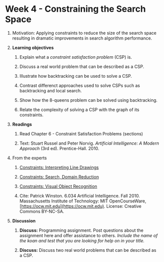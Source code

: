 # Week 4 - Constraining the Search Space

1. Motivation: Applying constraints to reduce the size of the search space resulting in dramatic improvements in search algorithm performance.

1. **Learning objectives**

    1. Explain what a _constraint satisfaction problem_ (CSP) is.

    1. Discuss a real world problem that can be described as a CSP.

    1. Illustrate how backtracking can be used to solve a CSP.

    1. Contrast differenct approaches used to solve CSPs such as backtracking and local search.

    1. Show how the 8-queens problem can be solved using backtracking.

    1. Relate the complexity of solving a CSP with the graph of its constraints.

1. **Readings**

    1. Read Chapter 6 - Constraint Satisfaction Problems (sections)

    1. Text: Stuart Russel and Peter Norvig. _Artificial Intelligence: A Modern Approach_ (3rd ed). Prentice-Hall. 2010.

1. From the experts

    1. [Constraints: Interpreting Line Drawings](https://youtu.be/l-tzjenXrvI)

    1. [Constraints: Search, Domain Reduction](https://youtu.be/d1KyYyLmGpA)

    1. [Constraints: Visual Object Recognition](https://youtu.be/gvmfbePC2pc)

    1. Cite: Patrick Winston. 6.034 Artificial Intelligence. Fall 2010. Massachusetts Institute of Technology: MIT OpenCourseWare, [https://ocw.mit.edu](https://ocw.mit.edu). License: Creative Commons BY-NC-SA.

1. **Discussion**

    1. **Discuss:**  Programming assignment. Post questions about the assignment here and offer assistance to others.  _Include the name of the koan and test that you are looking for help on  in your title._

    1. **Discuss:**  Discuss two real world problems that can be described as a CSP.
